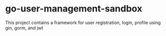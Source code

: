 # go-user-management-sandbox
This project contains a framework for user registration, login, profile using gin, gorm, and jwt
